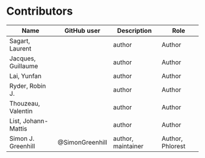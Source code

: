 # Contributors

Name                           | GitHub user | Description | Role
---                            | ---         | --- | ---
Sagart, Laurent                |  | author | Author
Jacques, Guillaume             |  | author | Author
Lai, Yunfan                    |  | author | Author
Ryder, Robin J.                |  | author | Author
Thouzeau, Valentin             |  | author | Author
List, Johann-Mattis            |  | author | Author
Simon J. Greenhill             | @SimonGreenhill | author, maintainer | Author, Phlorest
